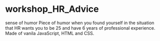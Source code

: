 # workshop_HR_Advice
sense of humor
Piece of humor when you found yourself in the situation that HR wants you to be 25 and have 6 years of professional experience.
Made of vanila JavaScript, HTML and CSS.
